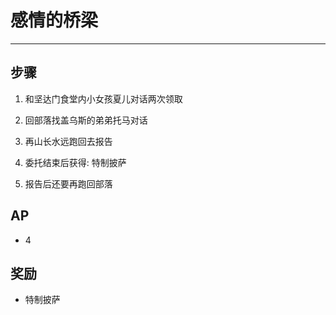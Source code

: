 # 感情的桥梁 

---

## 步骤

1. 和坚达门食堂内小女孩夏儿对话两次领取

2. 回部落找盖乌斯的弟弟托马对话

3. 再山长水远跑回去报告

4. 委托结束后获得: 特制披萨

5. 报告后还要再跑回部落

## AP

- 4

## 奖励

- 特制披萨